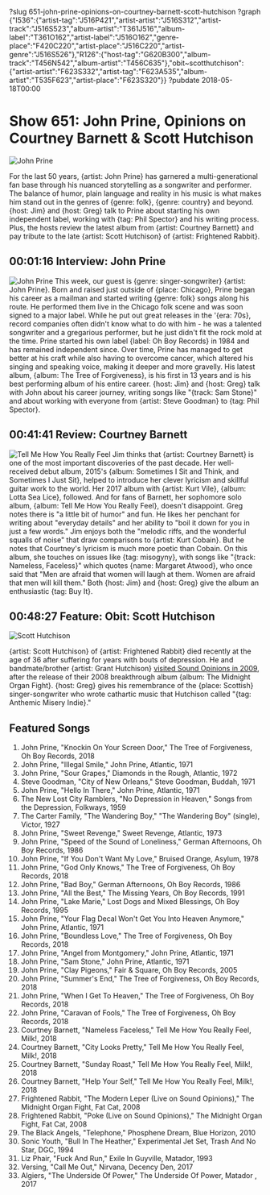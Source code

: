 ?slug 651-john-prine-opinions-on-courtney-barnett-scott-hutchison
?graph {"I536":{"artist-tag":"J516P421","artist-artist":"J516S312","artist-track":"J516S523","album-artist":"T361J516","album-label":"T361O162","artist-label":"J516O162","genre-place":"F420C220","artist-place":"J516C220","artist-genre":"J516S526"},"R126":{"host-tag":"G620B300","album-track":"T456N542","album-artist":"T456C635"},"obit~scotthutchison":{"artist-artist":"F623S332","artist-tag":"F623A535","album-artist":"T535F623","artist-place":"F623S320"}}
?pubdate 2018-05-18T00:00

# Show 651: John Prine, Opinions on Courtney Barnett & Scott Hutchison

![John Prine](//static.soundopinions.org/images/2018/john_prine4.jpg)

For the last 50 years, {artist: John Prine} has garnered a multi-generational fan base through his nuanced storytelling as a songwriter and performer. The balance of humor, plain language and reality in his music is what makes him stand out in the genres of {genre: folk}, {genre: country} and beyond. {host: Jim} and {host: Greg} talk to Prine about starting his own independent label, working with {tag: Phil Spector} and his writing process. Plus, the hosts review the latest album from {artist: Courtney Barnett} and pay tribute to the late {artist: Scott Hutchison} of {artist: Frightened Rabbit}.


## 00:01:16 Interview: John Prine
![John Prine](//static.soundopinions.org/images/2018/john_prine5.jpg)
This week, our guest is {genre: singer-songwriter} {artist: John Prine}. Born and raised just outside of {place: Chicago}, Prine began his career as a mailman and started writing {genre: folk} songs along his route. He performed them live in the Chicago folk scene and was soon signed to a major label. While he put out great releases in the '{era: 70s}, record companies often didn't know what to do with him - he was a talented songwriter and a gregarious performer, but he just didn't fit the rock mold at the time. Prine started his own label {label: Oh Boy Records} in 1984 and has remained independent since. Over time, Prine has managed to get better at his craft while also having to overcome cancer, which altered his singing and speaking voice, making it deeper and more gravelly. His latest album, {album: The Tree of Forgiveness}, is his first in 13 years and is his best performing album of his entire career. {host: Jim} and {host: Greg} talk with John about his career journey, writing songs like "{track: Sam Stone}" and about working with everyone from {artist: Steve Goodman} to {tag: Phil Spector}.


## 00:41:41 Review: Courtney Barnett
![Tell Me How You Really Feel](https://is1-ssl.mzstatic.com/image/thumb/Music118/v4/10/0e/07/100e07ff-6c49-0baf-16f9-09999aed86e5/source/600x600bb.jpg "479276137/1341943567")
Jim thinks that {artist: Courtney Barnett} is one of the most important discoveries of the past decade. Her well-received debut album, 2015's {album: Sometimes I Sit and Think, and Sometimes I Just Sit}, helped to introduce her clever lyricism and skillful guitar work to the world. Her 2017 album with {artist: Kurt Vile}, {album: Lotta Sea Lice}, followed. And for fans of Barnett, her sophomore solo album, {album: Tell Me How You Really Feel}, doesn't disappoint. Greg notes there is "a little bit of humor" and fun. He likes her penchant for writing about "everyday details" and her ability to "boil it down for you in just a few words." Jim enjoys both the "melodic riffs, and the wonderful squalls of noise" that draw comparisons to {artist: Kurt Cobain}. But he notes that Courtney's lyricism is much more poetic than Cobain. On this album, she touches on issues like {tag: misogyny}, with songs like "{track: Nameless, Faceless}" which quotes {name: Margaret Atwood}, who once said that "Men are afraid that women will laugh at them. Women are afraid that men will kill them." Both {host: Jim} and {host: Greg} give the album an enthusiastic {tag: Buy It}.

## 00:48:27 Feature: Obit: Scott Hutchison
![Scott Hutchison](//static.soundopinions.org/images/2018/ScottHutchison.jpg)

{artist: Scott Hutchison} of {artist: Frightened Rabbit} died recently at the age of 36 after suffering for years with bouts of depression. He and bandmate/brother {artist: Grant Hutchison} [visited Sound Opinions in 2009](https://soundopinions.org/show/169/), after the release of their 2008 breakthrough album {album: The Midnight Organ Fight}. {host: Greg} gives his remembrance of the {place: Scottish} singer-songwriter who wrote cathartic music that Hutchison called "{tag: Anthemic Misery Indie}."

## Featured Songs

1. John Prine, "Knockin On Your Screen Door," The Tree of Forgiveness, Oh Boy Records, 2018
1. John Prine, "Illegal Smile," John Prine, Atlantic, 1971
1. John Prine, "Sour Grapes," Diamonds in the Rough, Atlantic, 1972
1. Steve Goodman, "City of New Orleans," Steve Goodman, Buddah, 1971
1. John Prine, "Hello In There," John Prine, Atlantic, 1971
1. The New Lost City Ramblers, "No Depression in Heaven," Songs from the Depression, Folkways, 1959
1. The Carter Family, "The Wandering Boy," "The Wandering Boy" (single), Victor, 1927
1. John Prine, "Sweet Revenge," Sweet Revenge, Atlantic, 1973
1. John Prine, "Speed of the Sound of Loneliness," German Afternoons, Oh Boy Records, 1986
1. John Prine, "If You Don't Want My Love," Bruised Orange, Asylum, 1978
1. John Prine, "God Only Knows," The Tree of Forgiveness, Oh Boy Records, 2018
1. John Prine, "Bad Boy," German Afternoons, Oh Boy Records, 1986
1. John Prine, "All the Best," The Missing Years, Oh Boy Records, 1991
1. John Prine, "Lake Marie," Lost Dogs and Mixed Blessings, Oh Boy Records, 1995
1. John Prine, "Your Flag Decal Won't Get You Into Heaven Anymore," John Prine, Atlantic, 1971
1. John Prine, "Boundless Love," The Tree of Forgiveness, Oh Boy Records, 2018
1. John Prine, "Angel from Montgomery," John Prine, Atlantic, 1971
1. John Prine, "Sam Stone," John Prine, Atlantic, 1971
1. John Prine, "Clay Pigeons," Fair & Square, Oh Boy Records, 2005
1. John Prine, "Summer's End," The Tree of Forgiveness, Oh Boy Records, 2018
1. John Prine, "When I Get To Heaven," The Tree of Forgiveness, Oh Boy Records, 2018
1. John Prine, "Caravan of Fools," The Tree of Forgiveness, Oh Boy Records, 2018
1. Courtney Barnett, "Nameless Faceless," Tell Me How You Really Feel, Milk!, 2018
1. Courtney Barnett, "City Looks Pretty," Tell Me How You Really Feel, Milk!, 2018
1. Courtney Barnett, "Sunday Roast," Tell Me How You Really Feel, Milk!, 2018
1. Courtney Barnett, "Help Your Self," Tell Me How You Really Feel, Milk!, 2018
1. Frightened Rabbit, "The Modern Leper (Live on Sound Opinions)," The Midnight Organ Fight, Fat Cat, 2008
1. Frightened Rabbit, "Poke (Live on Sound Opinions)," The Midnight Organ Fight, Fat Cat, 2008
1. The Black Angels, "Telephone," Phosphene Dream, Blue Horizon, 2010
1. Sonic Youth, "Bull In The Heather," Experimental Jet Set, Trash And No Star, DGC, 1994
1. Liz Phair, "Fuck And Run," Exile In Guyville, Matador, 1993
1. Versing, "Call Me Out," Nirvana, Decency Den, 2017
1. Algiers, "The Underside Of Power," The Underside Of Power, Matador , 2017